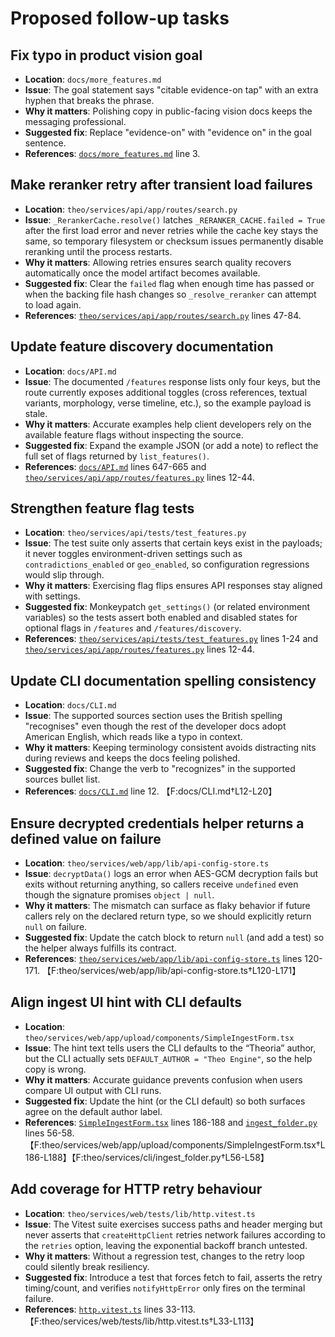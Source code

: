 # Proposed follow-up tasks

## Fix typo in product vision goal
- **Location**: `docs/more_features.md`
- **Issue**: The goal statement says "citable evidence-on tap" with an extra hyphen that breaks the phrase.
- **Why it matters**: Polishing copy in public-facing vision docs keeps the messaging professional.
- **Suggested fix**: Replace "evidence-on" with "evidence on" in the goal sentence.
- **References**: [`docs/more_features.md`](../docs/more_features.md) line 3. 

## Make reranker retry after transient load failures
- **Location**: `theo/services/api/app/routes/search.py`
- **Issue**: `_RerankerCache.resolve()` latches `_RERANKER_CACHE.failed = True` after the first load error and never retries while the cache key stays the same, so temporary filesystem or checksum issues permanently disable reranking until the process restarts.
- **Why it matters**: Allowing retries ensures search quality recovers automatically once the model artifact becomes available.
- **Suggested fix**: Clear the `failed` flag when enough time has passed or when the backing file hash changes so `_resolve_reranker` can attempt to load again.
- **References**: [`theo/services/api/app/routes/search.py`](../theo/services/api/app/routes/search.py) lines 47-84.

## Update feature discovery documentation
- **Location**: `docs/API.md`
- **Issue**: The documented `/features` response lists only four keys, but the route currently exposes additional toggles (cross references, textual variants, morphology, verse timeline, etc.), so the example payload is stale.
- **Why it matters**: Accurate examples help client developers rely on the available feature flags without inspecting the source.
- **Suggested fix**: Expand the example JSON (or add a note) to reflect the full set of flags returned by `list_features()`.
- **References**: [`docs/API.md`](../docs/API.md) lines 647-665 and [`theo/services/api/app/routes/features.py`](../theo/services/api/app/routes/features.py) lines 12-44.

## Strengthen feature flag tests
- **Location**: `theo/services/api/tests/test_features.py`
- **Issue**: The test suite only asserts that certain keys exist in the payloads; it never toggles environment-driven settings such as `contradictions_enabled` or `geo_enabled`, so configuration regressions would slip through.
- **Why it matters**: Exercising flag flips ensures API responses stay aligned with settings.
- **Suggested fix**: Monkeypatch `get_settings()` (or related environment variables) so the tests assert both enabled and disabled states for optional flags in `/features` and `/features/discovery`.
- **References**: [`theo/services/api/tests/test_features.py`](../theo/services/api/tests/test_features.py) lines 1-24 and [`theo/services/api/app/routes/features.py`](../theo/services/api/app/routes/features.py) lines 12-44.

## Update CLI documentation spelling consistency
- **Location**: `docs/CLI.md`
- **Issue**: The supported sources section uses the British spelling "recognises" even though the rest of the developer docs adopt American English, which reads like a typo in context.
- **Why it matters**: Keeping terminology consistent avoids distracting nits during reviews and keeps the docs feeling polished.
- **Suggested fix**: Change the verb to "recognizes" in the supported sources bullet list.
- **References**: [`docs/CLI.md`](../docs/CLI.md) line 12. 【F:docs/CLI.md†L12-L20】

## Ensure decrypted credentials helper returns a defined value on failure
- **Location**: `theo/services/web/app/lib/api-config-store.ts`
- **Issue**: `decryptData()` logs an error when AES-GCM decryption fails but exits without returning anything, so callers receive `undefined` even though the signature promises `object | null`.
- **Why it matters**: The mismatch can surface as flaky behavior if future callers rely on the declared return type, so we should explicitly return `null` on failure.
- **Suggested fix**: Update the catch block to return `null` (and add a test) so the helper always fulfills its contract.
- **References**: [`theo/services/web/app/lib/api-config-store.ts`](../theo/services/web/app/lib/api-config-store.ts) lines 120-171. 【F:theo/services/web/app/lib/api-config-store.ts†L120-L171】

## Align ingest UI hint with CLI defaults
- **Location**: `theo/services/web/app/upload/components/SimpleIngestForm.tsx`
- **Issue**: The hint text tells users the CLI defaults to the “Theoria” author, but the CLI actually sets `DEFAULT_AUTHOR = "Theo Engine"`, so the help copy is wrong.
- **Why it matters**: Accurate guidance prevents confusion when users compare UI output with CLI runs.
- **Suggested fix**: Update the hint (or the CLI default) so both surfaces agree on the default author label.
- **References**: [`SimpleIngestForm.tsx`](../theo/services/web/app/upload/components/SimpleIngestForm.tsx) lines 186-188 and [`ingest_folder.py`](../theo/services/cli/ingest_folder.py) lines 56-58. 【F:theo/services/web/app/upload/components/SimpleIngestForm.tsx†L186-L188】【F:theo/services/cli/ingest_folder.py†L56-L58】

## Add coverage for HTTP retry behaviour
- **Location**: `theo/services/web/tests/lib/http.vitest.ts`
- **Issue**: The Vitest suite exercises success paths and header merging but never asserts that `createHttpClient` retries network failures according to the `retries` option, leaving the exponential backoff branch untested.
- **Why it matters**: Without a regression test, changes to the retry loop could silently break resiliency.
- **Suggested fix**: Introduce a test that forces fetch to fail, asserts the retry timing/count, and verifies `notifyHttpError` only fires on the terminal failure.
- **References**: [`http.vitest.ts`](../theo/services/web/tests/lib/http.vitest.ts) lines 33-113. 【F:theo/services/web/tests/lib/http.vitest.ts†L33-L113】
